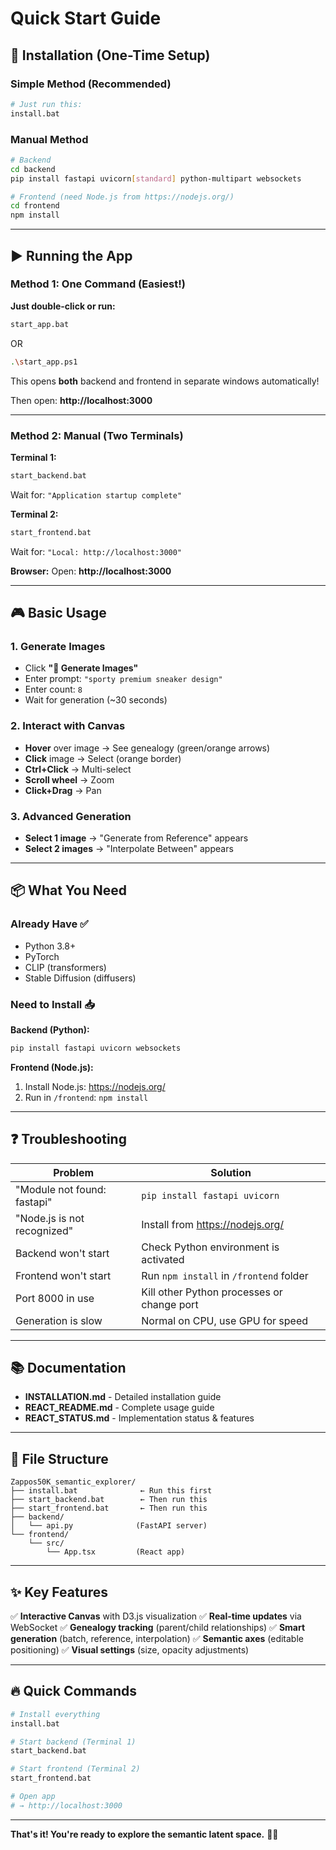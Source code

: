 # Quick Start Guide

## 🚀 Installation (One-Time Setup)

### Simple Method (Recommended)
```bash
# Just run this:
install.bat
```

### Manual Method
```bash
# Backend
cd backend
pip install fastapi uvicorn[standard] python-multipart websockets

# Frontend (need Node.js from https://nodejs.org/)
cd frontend
npm install
```

---

## ▶️ Running the App

### Method 1: One Command (Easiest!)

**Just double-click or run:**
```bash
start_app.bat
```
OR
```bash
.\start_app.ps1
```

This opens **both** backend and frontend in separate windows automatically!

Then open: **http://localhost:3000**

---

### Method 2: Manual (Two Terminals)

**Terminal 1:**
```bash
start_backend.bat
```
Wait for: `"Application startup complete"`

**Terminal 2:**
```bash
start_frontend.bat
```
Wait for: `"Local: http://localhost:3000"`

**Browser:**
Open: **http://localhost:3000**

---

## 🎮 Basic Usage

### 1. Generate Images
- Click **"🎨 Generate Images"**
- Enter prompt: `"sporty premium sneaker design"`
- Enter count: `8`
- Wait for generation (~30 seconds)

### 2. Interact with Canvas
- **Hover** over image → See genealogy (green/orange arrows)
- **Click** image → Select (orange border)
- **Ctrl+Click** → Multi-select
- **Scroll wheel** → Zoom
- **Click+Drag** → Pan

### 3. Advanced Generation
- **Select 1 image** → "Generate from Reference" appears
- **Select 2 images** → "Interpolate Between" appears

---

## 📦 What You Need

### Already Have ✅
- Python 3.8+
- PyTorch
- CLIP (transformers)
- Stable Diffusion (diffusers)

### Need to Install 📥

**Backend (Python):**
```bash
pip install fastapi uvicorn websockets
```

**Frontend (Node.js):**
1. Install Node.js: https://nodejs.org/
2. Run in `/frontend`: `npm install`

---

## ❓ Troubleshooting

| Problem | Solution |
|---------|----------|
| "Module not found: fastapi" | `pip install fastapi uvicorn` |
| "Node.js is not recognized" | Install from https://nodejs.org/ |
| Backend won't start | Check Python environment is activated |
| Frontend won't start | Run `npm install` in `/frontend` folder |
| Port 8000 in use | Kill other Python processes or change port |
| Generation is slow | Normal on CPU, use GPU for speed |

---

## 📚 Documentation

- **INSTALLATION.md** - Detailed installation guide
- **REACT_README.md** - Complete usage guide
- **REACT_STATUS.md** - Implementation status & features

---

## 🎯 File Structure

```
Zappos50K_semantic_explorer/
├── install.bat              ← Run this first
├── start_backend.bat        ← Then run this
├── start_frontend.bat       ← Then run this
├── backend/
│   └── api.py              (FastAPI server)
└── frontend/
    └── src/
        └── App.tsx         (React app)
```

---

## ✨ Key Features

✅ **Interactive Canvas** with D3.js visualization
✅ **Real-time updates** via WebSocket
✅ **Genealogy tracking** (parent/child relationships)
✅ **Smart generation** (batch, reference, interpolation)
✅ **Semantic axes** (editable positioning)
✅ **Visual settings** (size, opacity adjustments)

---

## 🔥 Quick Commands

```bash
# Install everything
install.bat

# Start backend (Terminal 1)
start_backend.bat

# Start frontend (Terminal 2)
start_frontend.bat

# Open app
# → http://localhost:3000
```

---

**That's it! You're ready to explore the semantic latent space.** 👟✨
